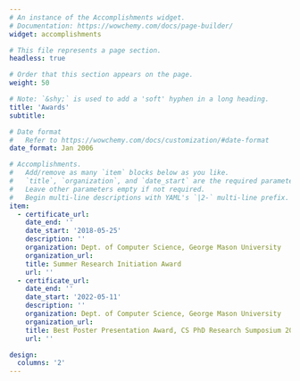 ```yaml
---
# An instance of the Accomplishments widget.
# Documentation: https://wowchemy.com/docs/page-builder/
widget: accomplishments

# This file represents a page section.
headless: true

# Order that this section appears on the page.
weight: 50

# Note: `&shy;` is used to add a 'soft' hyphen in a long heading.
title: 'Awards'
subtitle:

# Date format
#   Refer to https://wowchemy.com/docs/customization/#date-format
date_format: Jan 2006

# Accomplishments.
#   Add/remove as many `item` blocks below as you like.
#   `title`, `organization`, and `date_start` are the required parameters.
#   Leave other parameters empty if not required.
#   Begin multi-line descriptions with YAML's `|2-` multi-line prefix.
item:
  - certificate_url: 
    date_end: ''
    date_start: '2018-05-25'
    description: ''
    organization: Dept. of Computer Science, George Mason University
    organization_url: 
    title: Summer Research Initiation Award
    url: ''
  - certificate_url: 
    date_end: ''
    date_start: '2022-05-11'
    description: ''
    organization: Dept. of Computer Science, George Mason University
    organization_url: 
    title: Best Poster Presentation Award, CS PhD Research Sumposium 2022
    url: ''

design:
  columns: '2'
---
```

